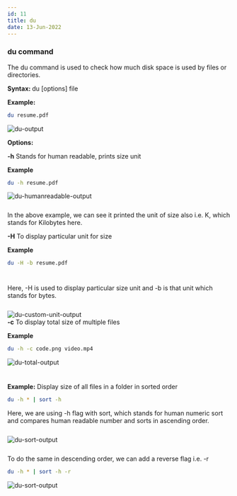 ```yaml
---
id: 11
title: du
date: 13-Jun-2022
---
```


### du command

The du command is used to check how much disk space is used by files or directories.

<p class="lc-paragraph">
<strong>Syntax:&nbsp;</strong>du [options] file
</p>

<p class="lc-paragraph">
<strong>Example:</strong>
</p>

```bash
du resume.pdf
```

<img class='lc-img' src='https://user-images.githubusercontent.com/43666833/173394404-78adbd78-9d21-408d-84eb-1674f891395f.png' alt='du-output' >

<p class="lc-paragraph"><strong>Options:</strong></p>

<div class="command-option">
    <strong>-h</strong>
    <span>Stands for human readable, prints size unit</span>
</div>

**Example**

```bash
du -h resume.pdf
```

<img class='lc-img' src='https://user-images.githubusercontent.com/43666833/173396814-82b65af6-b6d8-4200-81b4-73a26fc3d8c2.png' alt='du-humanreadable-output'>

<div style="height:12px;"></div>

In the above example, we can see it printed the unit of size also i.e. K, which stands for Kilobytes here.

<div class="command-option">
    <strong>-H</strong>
    <span>To display particular unit for size</span>
</div>

**Example**

```bash
du -H -b resume.pdf
```

<div style="height:12px"></div>

Here, -H is used to display particular size unit and -b is that unit which stands for bytes.

<div style="height:12px"></div>

<img class='lc-img' src='https://user-images.githubusercontent.com/43666833/173397682-aa9ac9c8-807f-4868-b0b0-4b71bcf9cdcb.png' alt='du-custom-unit-output'>

<div class="command-option">
    <strong>-c</strong>
    <span>To display total size of multiple files</span>
</div>

**Example**

```bash
du -h -c code.png video.mp4
```

<img class='lc-img' src='https://user-images.githubusercontent.com/43666833/173399052-545a2ef7-a012-49b3-80d4-8f4200fae46e.png' alt='du-total-output'>

<div style="height:24px"></div>

**Example:** Display size of all files in a folder in sorted order

```bash
du -h * | sort -h
```

Here, we are using -h flag with sort, which stands for human numeric sort and compares human readable number and sorts in ascending order.

<div style="height:12px"></div>

<img class='lc-img' src='https://user-images.githubusercontent.com/43666833/173400587-528490ce-cfff-4066-86b9-ec4a7a94137f.png' alt='du-sort-output'>

<div style="height:12px"></div>

To do the same in descending order, we can add a reverse flag i.e. -r

```bash
du -h * | sort -h -r
```

<img class='lc-img' src='https://user-images.githubusercontent.com/43666833/173400632-94ff2b6f-fdaa-484d-9116-bb69e45878fc.png' alt='du-sort-output'>
